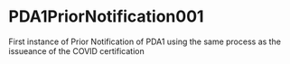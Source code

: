 # PDA1PriorNotification001
First instance of Prior Notification of PDA1 using the same process as the issueance of the COVID certification
